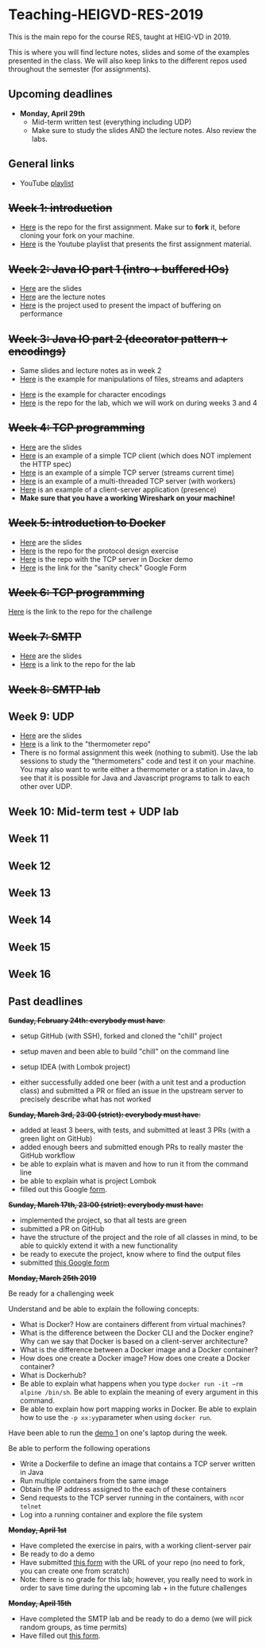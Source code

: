 # Teaching-HEIGVD-RES-2019
This is the main repo for the course RES, taught at HEIG-VD in 2019. 

This is where you will find lecture notes, slides and some of the examples presented in the class. We will also keep links to the different repos used throughout the semester (for assignments).

## Upcoming deadlines

* **Monday, April 29th**
  - Mid-term written test (everything including UDP)
  - Make sure to study the slides AND the lecture notes. Also review the labs.

## General links

- YouTube [playlist](https://www.youtube.com/playlist?list=PLfKkysTy70Qa1IYbV9Xndojc7L-T4keF-)



## ~~Week 1: introduction~~

* [Here](https://github.com/SoftEng-HEIGVD/Teaching-HEIGVD-RES-2019-Chill) is the repo for the first assignment. Make sur to **fork** it, before cloning your fork on your machine.
* [Here](https://www.youtube.com/playlist?list=PLfKkysTy70QaN-uez0K4UpSpVUbt8ETpk) is  the Youtube playlist that presents the first assignment material.



## ~~Week 2: Java IO part 1 (intro + buffered IOs)~~

- [Here](https://github.com/SoftEng-HEIGVD/Teaching-HEIGVD-RES-2019/blob/master/slides/01-JavaIOs.pdf) are the slides
- [Here](https://github.com/SoftEng-HEIGVD/Teaching-HEIGVD-RES-2019/blob/master/lectures/01-Lecture1-JavaIOs.md) are the lecture notes
- [Here](https://github.com/SoftEng-HEIGVD/Teaching-HEIGVD-RES-2019/tree/master/examples/01-BufferedIOBenchmark/BufferedIOBenchmark) is the project used to present the impact of buffering on performance



## ~~Week 3: Java IO part 2 (decorator pattern + encodings)~~

* Same slides and lecture notes as in week 2
* [Here](https://github.com/SoftEng-HEIGVD/Teaching-HEIGVD-RES-2019/tree/master/examples/02-FileIOExample/FileIOExample) is the example for manipulations of files, streams and adapters

- [Here](https://github.com/SoftEng-HEIGVD/Teaching-HEIGVD-RES-2019/tree/master/examples/03-CharacterIODemo/CharacterIODemo) is the example for character encodings
- [Here](https://github.com/SoftEng-HEIGVD/Teaching-HEIGVD-RES-2019-Labo-Java-IO) is the repo for the lab, which we will work on during weeks 3 and 4



## ~~Week 4: TCP programming~~

* [Here](https://github.com/SoftEng-HEIGVD/Teaching-HEIGVD-RES-2019/blob/master/slides/02-TcpProgramming.pdf) are the slides
* [Here](https://github.com/SoftEng-HEIGVD/Teaching-HEIGVD-RES-2019/tree/master/examples/05-DumbHttpClient/DumbHttpClient) is an example of a simple TCP client (which does NOT implement the HTTP spec)
* [Here](https://github.com/SoftEng-HEIGVD/Teaching-HEIGVD-RES-2019/tree/master/examples/04-StreamingTimeServer/StreamingTimeServer) is an example of a simple TCP server (streams current time)
* [Here](https://github.com/SoftEng-HEIGVD/Teaching-HEIGVD-RES-2019/tree/master/examples/07-TcpServers/TcpServers) is an example of a multi-threaded TCP server (with workers)
* [Here](https://github.com/SoftEng-HEIGVD/Teaching-HEIGVD-RES-2019/tree/master/examples/06-PresenceApplication/PresenceApplication) is an example of a client-server application (presence)
* **Make sure that you have a working Wireshark on your machine!**

## ~~Week 5: introduction to Docker~~

* [Here](https://github.com/SoftEng-HEIGVD/Teaching-HEIGVD-RES-2019/blob/master/slides/03-Docker.pdf) are the slides
* [Here](https://github.com/SoftEng-HEIGVD/Teaching-HEIGVD-RES-2019-Exercise-Calculator) is the repo for the protocol design exercise
* [Here](https://github.com/SoftEng-HEIGVD/Teaching-Docker-SimpleJavaServer) is the repo with the TCP server in Docker demo
* [Here](https://goo.gl/forms/JaEU6hp5oMJTDRx22) is the link for the "sanity check" Google Form

## ~~Week 6: TCP programming~~

[Here](<https://github.com/SoftEng-HEIGVD/Teaching-HEIGVD-RES-2019-Challenge-2>) is the link to the repo for the challenge

## ~~Week 7: SMTP~~

* [Here](https://github.com/SoftEng-HEIGVD/Teaching-HEIGVD-RES-2019/blob/master/slides/04-SMTP.pdf) are the slides
* [Here](https://github.com/SoftEng-HEIGVD/Teaching-HEIGVD-RES-2019-Labo-SMTP) is a link to the repo for the lab

## ~~Week 8: SMTP lab~~

## Week 9: UDP

* [Here](https://github.com/SoftEng-HEIGVD/Teaching-HEIGVD-RES-2019/blob/master/slides/05-UdpProgramming.pdf) are the slides
* [Here](https://github.com/SoftEng-HEIGVD/Teaching-Docker-UDP-sensors) is a link to the "thermometer repo"
* There is no formal assignment this week (nothing to submit). Use the lab sessions to study the "thermometers" code and test it on your machine. You may also want to write either a thermometer or a station in Java, to see that it is possible for Java and Javascript programs to talk to each other over UDP.

## Week 10: Mid-term test + UDP lab

## Week 11

## Week 12

## Week 13

## Week 14

## Week 15

## Week 16



## Past deadlines

~~**Sunday, February 24th: everybody must have**:~~

- setup GitHub (with SSH), forked and cloned the "chill" project

- setup maven and been able to build "chill" on the command line

- setup IDEA (with Lombok project)

- either successfully added one beer (with a unit test and a production class) and submitted a PR or filed an issue in the upstream server to precisely describe what has not worked


~~**Sunday, March 3rd, 23:00 (strict): everybody must have**:~~

- added at least 3 beers, with tests, and submitted at least 3 PRs (with a green light on GitHub)
- added enough beers and submitted enough PRs to really master the GitHub workflow
- be able to explain what is maven and how to run it from the command line
- be able to explain what is project Lombok
- filled out this Google [form](https://goo.gl/forms/z4bsuOchWphZfj8V2).

~~**Sunday, March 17th, 23:00 (strict): everybody must have:**~~

- implemented the project, so that all tests are green
- submitted a PR on GitHub
- have the structure of the project and the role of all classes in mind, to be able to quickly extend it with a new functionality
- be ready to execute the project, know where to find the output files
- submitted [this Google form](https://goo.gl/forms/yz9uPwZHVIShXvFk2)

~~**Monday, March 25th 2019**~~

Be ready for a challenging week

Understand and be able to explain the following concepts:
- What is Docker? How are containers different from virtual machines?
- What is the difference between the Docker CLI and the Docker engine? Why can we say that Docker is based on a client-server architecture?
- What is the difference between a Docker image and a Docker container?
- How does one create a Docker image? How does one create a Docker  container?
- What is Dockerhub?
- Be able to explain what happens when you type `docker run -it —rm alpine /bin/sh`. Be able to explain the meaning of every argument in this command.
- Be able to explain how port mapping works in Docker. Be able to explain how to use the `-p xx:yy`parameter when using `docker run`.

Have been able to run the [demo 1](https://github.com/SoftEng-HEIGVD/Teaching-Docker-SimpleJavaServer) on one's laptop during the week.

Be able to perform the following operations
- Write a Dockerfile to define an image that contains a TCP server written in Java
- Run multiple containers from the same image
- Obtain the IP address assigned to the each of these containers
- Send requests to the TCP server running in the containers, with `nc`or `telnet`
- Log into a running container and explore the file system

~~**Monday, April 1st**~~

- Have completed the exercise in pairs, with a working client-server pair
- Be ready to do a demo
- Have submitted [this form](https://goo.gl/forms/u4nITKt5LeVAJURm1) with the URL of your repo (no need to fork, you can create one from scratch)
- Note: there is no grade for this lab; however, you really need to work in order to save time during the upcoming lab + in the future challenges

~~**Monday, April 15th**~~

- Have completed the SMTP lab and be ready to do a demo (we will pick random groups, as time permits)
- Have filled out [this form](https://forms.gle/q4C5gRwWM11r8cQN6).


